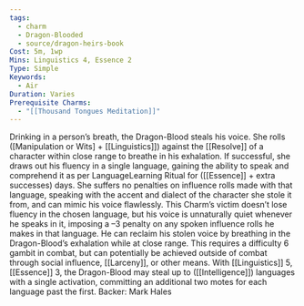 ```yaml
---
tags:
  - charm
  - Dragon-Blooded
  - source/dragon-heirs-book
Cost: 5m, 1wp
Mins: Linguistics 4, Essence 2
Type: Simple
Keywords:
  - Air
Duration: Varies
Prerequisite Charms:
  - "[[Thousand Tongues Meditation]]"
---
```

Drinking in a person’s breath, the Dragon-Blood steals his voice. She rolls ([Manipulation or Wits] + [[Linguistics]]) against the [[Resolve]] of a character within close range to breathe in his exhalation. If successful, she draws out his fluency in a single language, gaining the ability to speak and comprehend it as per LanguageLearning Ritual for ([[Essence]] + extra successes) days.
She suffers no penalties on influence rolls made with that language, speaking with the accent and dialect of the character she stole it from, and can mimic his voice flawlessly.
This Charm’s victim doesn’t lose fluency in the chosen language, but his voice is unnaturally quiet whenever he speaks in it, imposing a –3 penalty on any spoken influence rolls he makes in that language. He can reclaim his stolen voice by breathing in the Dragon-Blood’s exhalation while at close range. This requires a difficulty 6 gambit in combat, but can potentially be achieved outside of combat through social influence, [[Larceny]], or other means.
With [[Linguistics]] 5, [[Essence]] 3, the Dragon-Blood may steal up to ([[Intelligence]]) languages with a single activation, committing an additional two motes for each language past the first.
Backer: Mark Hales